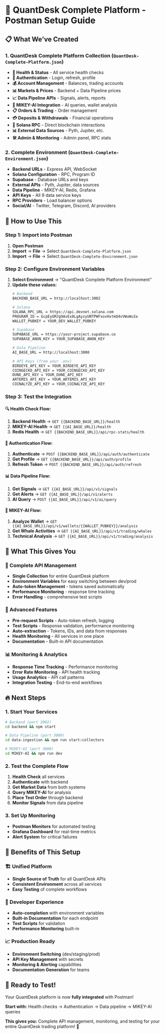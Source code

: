 # 🚀 QuantDesk Complete Platform - Postman Setup Guide

## 📋 **What We've Created**

### **1. QuantDesk Complete Platform Collection** (`QuantDesk-Complete-Platform.json`)
- **🏥 Health & Status** - All service health checks
- **🔐 Authentication** - Login, refresh, profile
- **💰 Account Management** - Balances, trading accounts
- **📊 Markets & Prices** - Backend + Data Pipeline prices
- **📈 Data Pipeline APIs** - Signals, alerts, reports
- **🤖 MIKEY-AI Integration** - AI queries, wallet analysis
- **📋 Orders & Trading** - Order management
- **💳 Deposits & Withdrawals** - Financial operations
- **🔗 Solana RPC** - Direct blockchain interactions
- **📊 External Data Sources** - Pyth, Jupiter, etc.
- **🛠️ Admin & Monitoring** - Admin panel, RPC stats

### **2. Complete Environment** (`QuantDesk-Complete-Environment.json`)
- **Backend URLs** - Express API, WebSocket
- **Solana Configuration** - RPC, Program ID
- **Supabase** - Database URLs and keys
- **External APIs** - Pyth, Jupiter, data sources
- **Data Pipeline** - MIKEY-AI, Redis, Grafana
- **API Keys** - All 9 data service keys
- **RPC Providers** - Load balancer options
- **Social/AI** - Twitter, Telegram, Discord, AI providers

## 🎯 **How to Use This**

### **Step 1: Import into Postman**
1. **Open Postman**
2. **Import** → **File** → Select `QuantDesk-Complete-Platform.json`
3. **Import** → **File** → Select `QuantDesk-Complete-Environment.json`

### **Step 2: Configure Environment Variables**
1. **Select Environment** → "QuantDesk Complete Platform Environment"
2. **Update these values:**
   ```bash
   # Backend
   BACKEND_BASE_URL = http://localhost:3002
   
   # Solana
   SOLANA_RPC_URL = https://api.devnet.solana.com
   PROGRAM_ID = GcpEyGMJg9AvEx8LgAyzyUNTPWFxovHxtmQ4vVWuWu3a
   WALLET_PUBKEY = YOUR_DEV_WALLET_PUBKEY
   
   # Supabase
   SUPABASE_URL = https://your-project.supabase.co
   SUPABASE_ANON_KEY = YOUR_SUPABASE_ANON_KEY
   
   # Data Pipeline
   AI_BASE_URL = http://localhost:3000
   
   # API Keys (from your .env)
   BIRDEYE_API_KEY = YOUR_BIRDEYE_API_KEY
   COINGECKO_API_KEY = YOUR_COINGECKO_API_KEY
   DUNE_API_KEY = YOUR_DUNE_API_KEY
   ARTEMIS_API_KEY = YOUR_ARTEMIS_API_KEY
   COINALYZE_API_KEY = YOUR_COINALYZE_API_KEY
   ```

### **Step 3: Test the Integration**

#### **🔍 Health Check Flow:**
1. **Backend Health** → `GET {{BACKEND_BASE_URL}}/health`
2. **MIKEY-AI Health** → `GET {{AI_BASE_URL}}/health`
3. **Redis Health** → `GET {{BACKEND_BASE_URL}}/api/rpc-stats/health`

#### **🔐 Authentication Flow:**
1. **Authenticate** → `POST {{BACKEND_BASE_URL}}/api/auth/authenticate`
2. **Get Profile** → `GET {{BACKEND_BASE_URL}}/api/auth/profile`
3. **Refresh Token** → `POST {{BACKEND_BASE_URL}}/api/auth/refresh`

#### **📊 Data Pipeline Flow:**
1. **Get Signals** → `GET {{AI_BASE_URL}}/api/v1/signals`
2. **Get Alerts** → `GET {{AI_BASE_URL}}/api/v1/alerts`
3. **AI Query** → `POST {{AI_BASE_URL}}/api/v1/ai/query`

#### **🤖 MIKEY-AI Flow:**
1. **Analyze Wallet** → `GET {{AI_BASE_URL}}/api/v1/wallets/{{WALLET_PUBKEY}}/analysis`
2. **Get Whale Activities** → `GET {{AI_BASE_URL}}/api/v1/trading/whales`
3. **Technical Analysis** → `GET {{AI_BASE_URL}}/api/v1/trading/analysis`

## 🎉 **What This Gives You**

### **🔄 Complete API Management**
- **Single Collection** for entire QuantDesk platform
- **Environment Variables** for easy switching between dev/prod
- **Auto-token Management** - tokens saved automatically
- **Performance Monitoring** - response time tracking
- **Error Handling** - comprehensive test scripts

### **🚀 Advanced Features**
- **Pre-request Scripts** - Auto-token refresh, logging
- **Test Scripts** - Response validation, performance monitoring
- **Auto-extraction** - Tokens, IDs, and data from responses
- **Health Monitoring** - All services in one place
- **Documentation** - Built-in API documentation

### **📊 Monitoring & Analytics**
- **Response Time Tracking** - Performance monitoring
- **Error Rate Monitoring** - API health tracking
- **Usage Analytics** - API call patterns
- **Integration Testing** - End-to-end workflows

## 🔥 **Next Steps**

### **1. Start Your Services**
```bash
# Backend (port 3002)
cd backend && npm start

# Data Pipeline (port 3000)
cd data-ingestion && npm run start:collectors

# MIKEY-AI (port 3000)
cd MIKEY-AI && npm run dev
```

### **2. Test the Complete Flow**
1. **Health Check** all services
2. **Authenticate** with backend
3. **Get Market Data** from both systems
4. **Query MIKEY-AI** for analysis
5. **Place Test Order** through backend
6. **Monitor Signals** from data pipeline

### **3. Set Up Monitoring**
- **Postman Monitors** for automated testing
- **Grafana Dashboard** for real-time metrics
- **Alert System** for critical failures

## 🎯 **Benefits of This Setup**

### **🏗️ Unified Platform**
- **Single Source of Truth** for all QuantDesk APIs
- **Consistent Environment** across all services
- **Easy Testing** of complete workflows

### **🔧 Developer Experience**
- **Auto-completion** with environment variables
- **Built-in Documentation** for each endpoint
- **Test Scripts** for validation
- **Performance Monitoring** built-in

### **📈 Production Ready**
- **Environment Switching** (dev/staging/prod)
- **API Key Management** with secrets
- **Monitoring & Alerting** capabilities
- **Documentation Generation** for teams

## 🚀 **Ready to Test!**

Your QuantDesk platform is now **fully integrated** with Postman! 

**Start with:** Health checks → Authentication → Data pipeline → MIKEY-AI queries

**This gives you:** Complete API management, monitoring, and testing for your entire QuantDesk trading platform! 🎉
